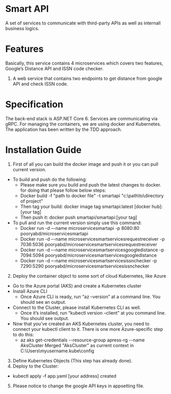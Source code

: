 # Smart API
A set of services to communicate with third-party APIs as well as internall business logics.
# Features
Basically, this service contains 4 microservices which covers two features, Google’s Distance API and ISSN code checker.
1. A web service that contains two endpoints to get distance from google API and check ISSN code.
# Specification
The back-end stack is ASP.NET Core 6.
Services are communicating via gRPC.
For managing the containers, we are using docker and Kubernetes.
The application has been written by the TDD approach.
# Installation Guide
1. First of all you can build the docker image and push it or you can pull current version.
- To build and push do the following: 
  - Please make sure you build and push the latest changes to docker. for doing that please follow below steps: 
  - Docker build -f "path to docker file" -t smartapi "c:\path\to\directory of project"
  - Then tag your build: docker image tag smartapi:latest [docker hub]:[your tag]
  - Then push it: docker push smartapi/smartapi:[your tag]
- To pull and run the current version simply use this command: 
  - Docker run -d –-name microservicesmartapi -p 8080:80 pooryabd/microservicesmartapi
  - Docker run -d –-name microservicesmartservicesrequestreceiver -p 7036:5036 pooryabd/microservicesmartservicesrequestreceiver
  - Docker run -d –-name microservicesmartservicesgoogledistance -p 7094:5094 pooryabd/microservicesmartservicesgoogledistance
  - Docker run -d –-name microservicesmartservicesissnchecker -p 7290:5290 pooryabd/microservicesmartservicesissnchecker
2. Deploy the container object to some sort of cloud Kubernetes, like Azure
- Go to the Azure portal (AKS) and create a Kubernetes cluster
- Install Azure CLI
  - Once Azure CLI is ready, run “az –version” at a command line. You should see an output. 
- Connect to the Cluster, please install Kubernetes CLI as well.
  - Once it’s installed, run “kubectl version –client” at you command line. You should see output.
- Now that you’ve created an AKS Kubernetes cluster, you need to connect your kubectl client to it. There is one more Azure-specific step to do this:
  - az aks get-credentials --resource-group apress-rg --name AksCluster Merged "AksCluster" as current context in C:\Users\myusername\.kube\config
3. Define Kubernetes Objects (This step has already done).
4. Deploy to the Cluster:
  - kubectl apply -f app.yaml [your address] created
5. Please notice to change the google API keys in appsetting file.
